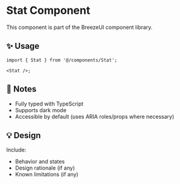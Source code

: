 # Stat Component

This component is part of the BreezeUI component library.

## ✨ Usage

```tsx
import { Stat } from '@/components/Stat';

<Stat />;
```

## 📌 Notes

- Fully typed with TypeScript
- Supports dark mode
- Accessible by default (uses ARIA roles/props where necessary)

## 💡 Design

Include:

- Behavior and states
- Design rationale (if any)
- Known limitations (if any)
